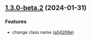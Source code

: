 ## [1.3.0-beta.2](https://github.com/Mejtika/course-gda-java/compare/v1.3.0-beta.1...v1.3.0-beta.2) (2024-01-31)


### Features

* change class name ([a04268e](https://github.com/Mejtika/course-gda-java/commit/a04268e0f001b39ca6b9211a5541c503418138ab))

